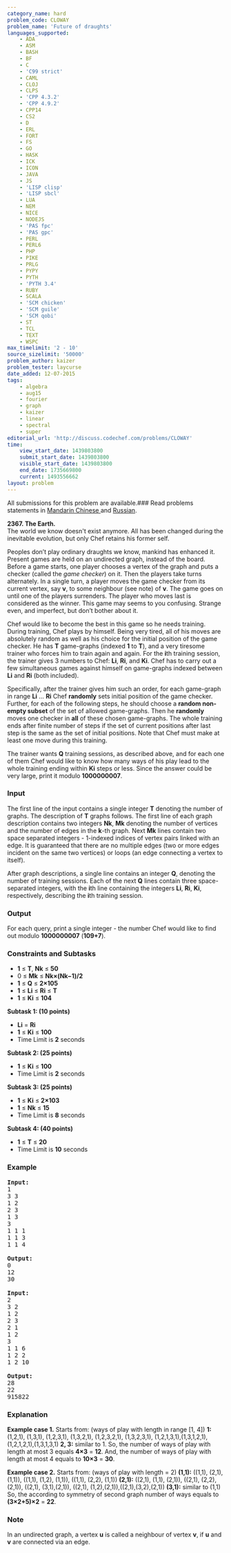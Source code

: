 ```yaml
---
category_name: hard
problem_code: CLOWAY
problem_name: 'Future of draughts'
languages_supported:
    - ADA
    - ASM
    - BASH
    - BF
    - C
    - 'C99 strict'
    - CAML
    - CLOJ
    - CLPS
    - 'CPP 4.3.2'
    - 'CPP 4.9.2'
    - CPP14
    - CS2
    - D
    - ERL
    - FORT
    - FS
    - GO
    - HASK
    - ICK
    - ICON
    - JAVA
    - JS
    - 'LISP clisp'
    - 'LISP sbcl'
    - LUA
    - NEM
    - NICE
    - NODEJS
    - 'PAS fpc'
    - 'PAS gpc'
    - PERL
    - PERL6
    - PHP
    - PIKE
    - PRLG
    - PYPY
    - PYTH
    - 'PYTH 3.4'
    - RUBY
    - SCALA
    - 'SCM chicken'
    - 'SCM guile'
    - 'SCM qobi'
    - ST
    - TCL
    - TEXT
    - WSPC
max_timelimit: '2 - 10'
source_sizelimit: '50000'
problem_author: kaizer
problem_tester: laycurse
date_added: 12-07-2015
tags:
    - algebra
    - aug15
    - fourier
    - graph
    - kaizer
    - linear
    - spectral
    - super
editorial_url: 'http://discuss.codechef.com/problems/CLOWAY'
time:
    view_start_date: 1439803800
    submit_start_date: 1439803800
    visible_start_date: 1439803800
    end_date: 1735669800
    current: 1493556662
layout: problem
---
```

All submissions for this problem are available.###  Read problems statements in [Mandarin Chinese ](http://www.codechef.com/download/translated/AUG15/mandarin/CLOWAY.pdf) and [Russian](http://www.codechef.com/download/translated/AUG15/russian/CLOWAY.pdf).

**2367. The Earth.**  
The world we know doesn't exist anymore. All has been changed during the inevitable evolution, but only Chef retains his former self.

Peoples don’t play ordinary draughts we know, mankind has enhanced it. Present games are held on an undirected graph, instead of the board. Before a game starts, one player chooses a vertex of the graph and puts a checker (called the *game checker*) on it. Then the players take turns alternately. In a single turn, a player moves the game checker from its current vertex, say **v**, to some neighbour (see note) of **v**. The game goes on until one of the players surrenders. The player who moves last is considered as the winner. This game may seems to you confusing. Strange even, and imperfect, but don’t bother about it.

Chef would like to become the best in this game so he needs training. During training, Chef plays by himself. Being very tired, all of his moves are absolutely random as well as his choice for the initial position of the game checker. He has **T** game-graphs (indexed **1** to **T**), and a very tiresome trainer who forces him to train again and again. For the **i**th training session, the trainer gives 3 numbers to Chef: **Li**, **Ri**, and **Ki**. Chef has to carry out a few simultaneous games against himself on game-graphs indexed between **Li** and **Ri** (both included).

Specifically, after the trainer gives him such an order, for each game-graph in range **Li** … **Ri** Chef **randomly** sets initial position of the game checker. Further, for each of the following steps, he should choose a **random non-empty subset** of the set of allowed game-graphs. Then he **randomly** moves one checker in **all** of these chosen game-graphs. The whole training ends after finite number of steps if the set of current positions after last step is the same as the set of initial positions. Note that Chef must make at least one move during this training.

The trainer wants **Q** training sessions, as described above, and for each one of them Chef would like to know how many ways of his play lead to the whole training ending within **Ki** steps or less. Since the answer could be very large, print it modulo **1000000007**.

### Input

The first line of the input contains a single integer **T** denoting the number of graphs. The description of **T** graphs follows.
The first line of each graph description contains two integers **Nk**, **Mk** denoting the number of vertices and the number of edges in the **k**-th graph. Next **Mk** lines contain two space separated integers - 1-indexed indices of vertex pairs linked with an edge.
It is guaranteed that there are no multiple edges (two or more edges incident on the same two vertices) or loops (an edge connecting a vertex to itself).

After graph descriptions, a single line contains an integer **Q**, denoting the number of training sessions. Each of the next **Q** lines contain three space-separated integers, with the **i**th line containing the integers **Li**, **Ri**, **Ki**, respectively, describing the **i**th training session.

### Output

For each query, print a single integer - the number Chef would like to find out modulo **1000000007** (**109+7**).

### Constraints and Subtasks

- **1** ≤ **T**, **Nk** ≤ **50**
- 0 ≤ **Mk** ≤ **Nk×(Nk−1)/2**
- **1** ≤ **Q** ≤ **2×105**
- **1** ≤ **Li** ≤ **Ri** ≤ **T**
- **1** ≤ **Ki** ≤ **104**

**Subtask 1: (10 points)**

- **Li** = **Ri**
- **1** ≤ **Ki** ≤ **100**
- Time Limit is **2** seconds

**Subtask 2: (25 points)**

- **1** ≤ **Ki** ≤ **100**
- Time Limit is **2** seconds

**Subtask 3: (25 points)**

- **1** ≤ **Ki** ≤ **2×103**
- **1** ≤ **Nk** ≤ **15**
- Time Limit is **8** seconds

**Subtask 4: (40 points)**

- **1** ≤ **T** ≤ **20**
- Time Limit is **10** seconds

### Example

<pre><b>Input:</b>
1
3 3
1 2
2 3
1 3
3
1 1 1
1 1 3
1 1 4

<b>Output:</b>
0
12
30

<b>Input:</b>
2
3 2
1 2
2 3
2 1
1 2
3
1 1 6
1 2 2
1 2 10

<b>Output:</b>
28
22
915822
</pre>
### Explanation

**Example case 1.**
Starts from: (ways of play with length in range \[1, 4\]) 
**1:**  (1,2,1), (1,3,1), (1,2,3,1), (1,3,2,1), (1,2,3,2,1), 
(1,3,2,3,1), (1,2,1,3,1),(1,3,1,2,1),(1,2,1,2,1),(1,3,1,3,1) 
**2, 3:**  similar to 1. 
So, the number of ways of play with length at most 3 equals **4×3** = **12**. 
And, the number of ways of play with length at most 4 equals to **10×3** = **30**.

**Example case 2.**
Starts from: (ways of play with length = 2)
 **(1,1):** ((1,1), (2,1), (1,1)), ((1,1), (1,2), (1,1)), ((1,1), (2,2), (1,1)) 
 **(2,1):** ((2,1), (1,1), (2,1)), ((2,1), (2,2), (2,1)), ((2,1), (3,1),(2,1)),
((2,1), (1,2),(2,1)),((2,1),(3,2),(2,1))
 **(3,1):** similar to (1,1) 
So, the according to symmetry of second graph number of ways equals to **(3×2+5)×2** = **22**.

### Note

In an undirected graph, a vertex **u** is called a neighbour of vertex **v**, if **u** and **v** are connected via an edge.
